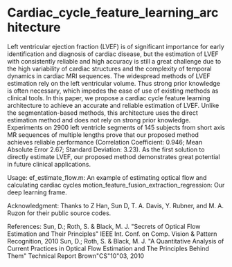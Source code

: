 # Cardiac_cycle_feature_learning_architecture
Left ventricular ejection fraction (LVEF) is of significant importance for early identification and diagnosis of cardiac disease, but the estimation of LVEF with consistently reliable and high accuracy is still a great challenge due to the high variability of cardiac structures and the complexity of temporal dynamics in cardiac MRI sequences. The widespread methods of LVEF estimation rely on the left ventricular volume. Thus strong prior knowledge is often necessary, which impedes the ease of use of existing methods as clinical tools. In this paper, we propose a cardiac cycle feature learning architecture to achieve an accurate and reliable estimation of LVEF. Unlike the segmentation-based methods, this architecture uses the direct estimation method and does not rely on strong prior knowledge. Experiments on 2900 left ventricle segments of 145 subjects from short axis MR sequences of multiple lengths prove that our proposed method achieves reliable performance (Correlation Coefficient: 0.946; Mean Absolute Error 2.67; Standard Deviation: 3.23). As the first solution to directly estimate LVEF, our proposed method demonstrates great potential in future clinical applications.

Usage:
ef_estimate_flow.m: An example of estimating optical flow and calculating cardiac cycles
motion_feature_fusion_extraction_regression: Our deep learning frame.

Acknowledgment:
Thanks to Z Han, Sun D, T. A. Davis, Y. Rubner, and M. A. Ruzon for their public source codes.

References:
Sun, D.; Roth, S. & Black, M. J. "Secrets of Optical Flow Estimation and Their Principles" IEEE Int. Conf. on Comp. Vision & Pattern Recognition, 2010
Sun, D.; Roth, S. & Black, M. J. "A Quantitative Analysis of Current Practices in Optical Flow Estimation and The Principles Behind Them" Technical Report Brown"CS"10"03,
2010
